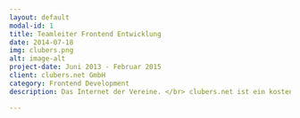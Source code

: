```yaml
---
layout: default
modal-id: 1
title: Teamleiter Frontend Entwicklung
date: 2014-07-18
img: clubers.png
alt: image-alt
project-date: Juni 2013 - Februar 2015
client: clubers.net GmbH
category: Frontend Development
description: Das Internet der Vereine. </br> clubers.net ist ein kostenloses Portal und soziales Netzwerk für Vereine, Mitglieder und Interessierte.

---
```

